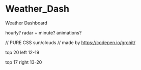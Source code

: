 # Weather_Dash
Weather Dashboard

hourly?
radar + minute?
animations?

//  PURE CSS sun/clouds
// made by https://codepen.io/grohit/

top 20
left 12-19

top 17
right 13-20
